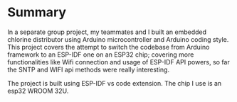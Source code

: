 # Summary

In a separate group project, my teammates and I built an embedded chlorine distributor using Arduino microcontroller and Arduino coding style. This project covers the attempt to switch the codebase from Arduino framework to an ESP-IDF one on an ESP32 chip; covering more functionalities like Wifi connection and usage of ESP-IDF API powers, so far the SNTP and WIFI api methods were really interesting.

The project is built using ESP-IDF vs code extension. The chip I use is an esp32 WROOM 32U.